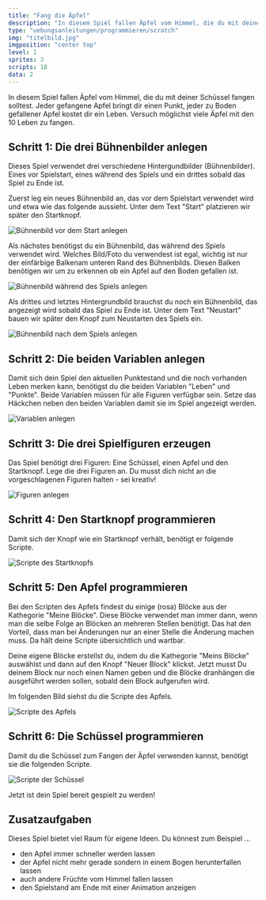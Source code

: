 ```yaml
---
title: "Fang die Äpfel"
description: "In diesem Spiel fallen Äpfel vom Himmel, die du mit deiner Schüssel fangen solltest."
type: "uebungsanleitungen/programmieren/scratch"
img: "titelbild.jpg"
imgposition: "center top"
level: 1
sprites: 3
scripts: 18
data: 2
---
```


In diesem Spiel fallen Äpfel vom Himmel, die du mit deiner Schüssel fangen solltest. Jeder gefangene Apfel bringt dir einen Punkt, jeder zu Boden gefallener Apfel kostet dir ein Leben. Versuch möglichst viele Äpfel mit den 10 Leben zu fangen.

## Schritt 1: Die drei Bühnenbilder anlegen

Dieses Spiel verwendet drei verschiedene Hintergundbilder (Bühnenbilder). Eines vor Spielstart, eines während des Spiels und ein drittes sobald das Spiel zu Ende ist.

Zuerst leg ein neues Bühnenbild an, das vor dem Spielstart verwendet wird und etwa wie das folgende aussieht. Unter dem Text "Start" platzieren wir später den Startknopf.

<img src="buehne_vor_spiel_scaled.jpg" alt="Bühnenbild vor dem Start anlegen">

Als nächstes benötigst du ein Bühnenbild, das während des Spiels verwendet wird. Welches Bild/Foto du verwendest ist egal, wichtig ist nur der einfärbige Balkenam unteren Rand des Bühnenbilds. Diesen Balken benötigen wir um zu erkennen ob ein Apfel auf den Boden gefallen ist.

<img src="buehne_waehrend_spiel_scaled.jpg" alt="Bühnenbild während des Spiels anlegen">

Als drittes und letztes Hintergrundbild brauchst du noch ein Bühnenbild, das angezeigt wird sobald das Spiel zu Ende ist. Unter dem Text "Neustart" bauen wir später den Knopf zum Neustarten des Spiels ein.

<img src="buehne_nach_spiel_scaled.jpg" alt="Bühnenbild nach dem Spiels anlegen">

## Schritt 2: Die beiden Variablen anlegen

Damit sich dein Spiel den aktuellen Punktestand und die noch vorhanden Leben merken kann, benötigst du die beiden Variablen "Leben" und "Punkte". Beide Variablen müssen für alle Figuren verfügbar sein. Setze das Häckchen neben den beiden Variablen damit sie im Spiel angezeigt werden.

<img src="variablen_scaled.jpg" alt="Variablen anlegen">

## Schritt 3: Die drei Spielfiguren erzeugen

Das Spiel benötigt drei Figuren: Eine Schüssel, einen Apfel und den Startknopf. Lege die drei Figuren an. Du musst dich nicht an die vorgeschlagenen Figuren halten - sei kreativ!

<img src="figuren.jpg" alt="Figuren anlegen">

## Schritt 4: Den Startknopf programmieren

Damit sich der Knopf wie ein Startknopf verhält, benötigt er folgende Scripte.

<img src="knopf_scaled.jpg" alt="Scripte des Startknopfs">

## Schritt 5: Den Apfel programmieren

Bei den Scripten des Apfels findest du einige (rosa) Blöcke aus der Kathegorie "Meine Blöcke". Diese Blöcke verwendet man immer dann, wenn man die selbe Folge an Blöcken an mehreren Stellen benötigt. Das hat den Vorteil, dass man bei Änderungen nur an einer Stelle die Änderung machen muss. Da hält deine Scripte übersichtlich und wartbar.

Deine eigene Blöcke erstellst du, indem du die Kathegorie "Meins Blöcke" auswählst und dann auf den Knopf "Neuer Block" klickst. Jetzt musst Du deinem Block nur noch einen Namen geben und die Blöcke dranhängen die ausgeführt werden sollen, sobald dein Block aufgerufen wird.

Im folgenden Bild siehst du die Scripte des Apfels.

<img src="apfel_scaled.jpg" alt="Scripte des Apfels">

## Schritt 6: Die Schüssel programmieren

Damit du die Schüssel zum Fangen der Äpfel verwenden kannst, benötigt sie die folgenden Scripte.

<img src="schuessel_scaled.jpg" alt="Scripte der Schüssel">

Jetzt ist dein Spiel bereit gespielt zu werden!

## Zusatzaufgaben

Dieses Spiel bietet viel Raum für eigene Ideen. Du könnest zum Beispiel ...

- den Apfel immer schneller werden lassen
- der Apfel nicht mehr gerade sondern in einem Bogen herunterfallen lassen
- auch andere Früchte vom Himmel fallen lassen
- den Spielstand am Ende mit einer Animation anzeigen